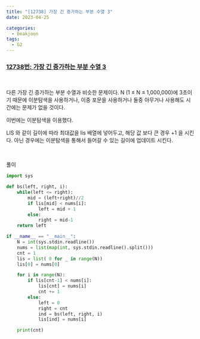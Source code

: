 ```yaml
---
title: "[12738] 가장 긴 증가하는 부분 수열 3"
date: 2023-04-25

categories:
  - beakjoon
tags:
  - G2
---
```


### [12738번: 가장 긴 증가하는 부분 수열 3](https://www.acmicpc.net/problem/12738)

<br>
    
다른 가장 긴 증가하는 부분 수열과 비슷한 문제이다. N (1 ≤ N ≤ 1,000,000)에 3초이기 때문에 이분탐색을 사용하거나,
이중 포문을 사용하거나 둘중 아무거나 사용해도 시간에는 문제가 없을 것이다.

이번에는 이분탐색을 이용했다.

LIS 와 같이 길이에 따라 최대값을 lis 배열에 넣어두고, 해당 값 보다 큰 경우 +1 을 시킨다.
아닌 경우에는 이분탐색을 통해서 들어갈 수 있는 길이에 업데이트 시킨다.

<br>

풀이
    
```python
import sys

def bs(left, right, i):
    while(left <= right):
        mid = (left+right)//2
        if lis[mid] < nums[i]:
            left = mid + 1
        else:
            right = mid-1
    return left

if __name__ == "__main__":
    N = int(sys.stdin.readline())
    nums = list(map(int, sys.stdin.readline().split()))
    cnt = 1
    lis = list( 0 for _ in range(N))
    lis[0] = nums[0]

    for i in range(N):
        if lis[cnt-1] < nums[i]:
            lis[cnt] = nums[i]
            cnt += 1
        else:
            left = 0
            right = cnt
            ind = bs(left, right, i)
            lis[ind] = nums[i]

    print(cnt)
```


<br><br>
